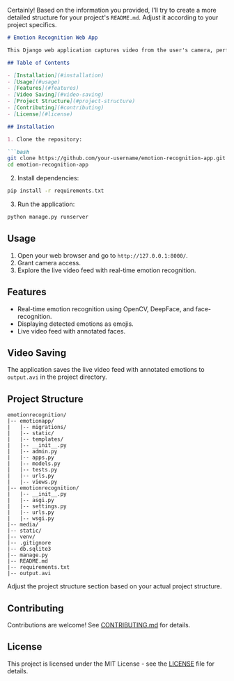 Certainly! Based on the information you provided, I'll try to create a more detailed structure for your project's `README.md`. Adjust it according to your project specifics.

```markdown
# Emotion Recognition Web App

This Django web application captures video from the user's camera, performs emotion recognition on detected faces, and displays the live video feed with detected emotions.

## Table of Contents

- [Installation](#installation)
- [Usage](#usage)
- [Features](#features)
- [Video Saving](#video-saving)
- [Project Structure](#project-structure)
- [Contributing](#contributing)
- [License](#license)

## Installation

1. Clone the repository:

```bash
git clone https://github.com/your-username/emotion-recognition-app.git
cd emotion-recognition-app
```

2. Install dependencies:

```bash
pip install -r requirements.txt
```

3. Run the application:

```bash
python manage.py runserver
```

## Usage

1. Open your web browser and go to `http://127.0.0.1:8000/`.
2. Grant camera access.
3. Explore the live video feed with real-time emotion recognition.

## Features

- Real-time emotion recognition using OpenCV, DeepFace, and face-recognition.
- Displaying detected emotions as emojis.
- Live video feed with annotated faces.

## Video Saving

The application saves the live video feed with annotated emotions to `output.avi` in the project directory.

## Project Structure

```
emotionrecognition/
|-- emotionapp/
|   |-- migrations/
|   |-- static/
|   |-- templates/
|   |-- __init__.py
|   |-- admin.py
|   |-- apps.py
|   |-- models.py
|   |-- tests.py
|   |-- urls.py
|   |-- views.py
|-- emotionrecognition/
|   |-- __init__.py
|   |-- asgi.py
|   |-- settings.py
|   |-- urls.py
|   |-- wsgi.py
|-- media/
|-- static/
|-- venv/
|-- .gitignore
|-- db.sqlite3
|-- manage.py
|-- README.md
|-- requirements.txt
|-- output.avi
```

Adjust the project structure section based on your actual project structure.

## Contributing

Contributions are welcome! See [CONTRIBUTING.md](CONTRIBUTING.md) for details.

## License

This project is licensed under the MIT License - see the [LICENSE](LICENSE) file for details.
```